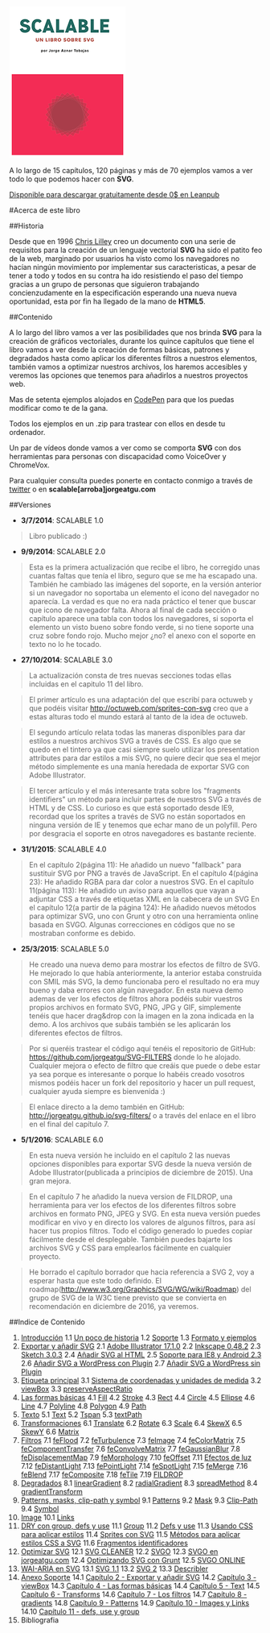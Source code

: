 ![portada de Scalable, un libro sobre SVG](https://github.com/jorgeatgu/scalable/blob/master/portada-scalable.png)

A lo largo de 15 capítulos, 120 páginas y más de 70 ejemplos vamos a ver todo lo que podemos hacer con **SVG**.

[Disponible para descargar gratuitamente desde 0$ en Leanpub](https://leanpub.com/scalable/)


#Acerca de este libro

##Historia

Desde que en 1996 [Chris Lilley](https://twitter.com/svgeesus) creo un documento con una serie de requisitos para la creación de un lenguaje vectorial **SVG** ha sido el patito feo de la web, marginado por usuarios ha visto como los navegadores no hacían ningún movimiento por implementar sus caracteristicas, a pesar de tener a todo y todos en su contra ha ido resistiendo el paso del tiempo gracias a un grupo de personas que siguieron trabajando concienzudamente en la especificación esperando una nueva nueva oportunidad, esta por fin ha llegado de la mano de **HTML5**.

##Contenido

A lo largo del libro vamos a ver las posibilidades que nos brinda **SVG** para la creación de gráficos vectoriales, durante los quince capítulos que tiene el libro vamos a ver desde la creación de formas básicas, patrones y degradados hasta como aplicar los diferentes filtros a nuestros elementos, también vamos a optimizar nuestros archivos, los haremos accesibles y veremos las opciones que tenemos para añadirlos a nuestros proyectos web.

Mas de setenta ejemplos alojados en [CodePen](http://codepen.io/collection/Gvcwd/) para que los puedas modificar como te de la gana.

Todos los ejemplos en un .zip para trastear con ellos en desde tu ordenador.

Un par de vídeos donde vamos a ver como se comporta **SVG** con dos herramientas para personas con discapacidad como VoiceOver y ChromeVox.

Para cualquier consulta puedes ponerte en contacto conmigo a través de [twitter](https://twitter.com/jorgeATGU) o en **scalable[arroba]jorgeatgu.com**

##Versiones

* **3/7/2014**: SCALABLE 1.0

> Libro publicado :)

* **9/9/2014**: SCALABLE 2.0

> Esta es la primera actualización que recibe el libro, he corregido unas cuantas faltas que tenía el libro, seguro que se me ha escapado una. También he cambiado las imágenes del soporte, en la versión anterior si un navegador no soportaba un elemento el icono del navegador no aparecía. La verdad es que no era nada práctico el tener que buscar que icono de navegador falta. Ahora al final de cada sección o capítulo aparece una tabla con todos los navegadores, si soporta el elemento un visto bueno sobre fondo verde, si no tiene soporte una cruz sobre fondo rojo. Mucho mejor ¿no? el anexo con el soporte en texto no lo he tocado.

* **27/10/2014**: SCALABLE 3.0

> La actualización consta de tres nuevas secciones todas ellas incluidas en el capitulo 11 del libro.

> El primer artículo es una adaptación del que escribí para octuweb y que podéis visitar http://octuweb.com/sprites-con-svg creo que a estas alturas todo el mundo estará al tanto de la idea de octuweb.

> El segundo artículo relata todas las maneras disponibles para dar estilos a nuestros archivos SVG a través de CSS. Es algo que se quedo en el tintero ya que casi siempre suelo utilizar los presentation attributes para dar estilos a mis SVG, no quiere decir que sea el mejor método simplemente es una manía heredada de exportar SVG con Adobe Illustrator.

> El tercer artículo y el más interesante trata sobre los "fragments identifiers" un método para incluir partes de nuestros SVG a través de HTML y de CSS. Lo curioso es que está soportado desde IE9, recordad que los sprites a través de SVG no están soportados en ninguna versión de IE y tenemos que echar mano de un polyfill. Pero por desgracia el soporte en otros navegadores es bastante reciente.

* **31/1/2015**: SCALABLE 4.0

> En el capítulo 2(página 11): He añadido un nuevo "fallback" para sustituir SVG por PNG a través de JavaScript.
> En el capítulo 4(página 23): He añadido RGBA para dar color a nuestros SVG.
> En el capítulo 11(página 113): He añadido un aviso para aquellos que vayan a adjuntar CSS a través de etiquetas XML en la cabecera de un SVG
> En el capítulo 12(a partir de la página 124): He añadido nuevos métodos para optimizar SVG, uno con Grunt y otro con una herramienta online basada en SVGO.
> Algunas correcciones en códigos que no se mostraban conforme es debido.


* **25/3/2015**: SCALABLE 5.0

> He creado una nueva demo para mostrar los efectos de filtro de SVG. He mejorado lo que había anteriormente, la anterior estaba construida con SMIL más SVG, la demo funcionaba pero el resultado no era muy bueno y daba errores con algún navegador. En esta nueva demo ademas de ver los efectos de filtros ahora podéis subir vuestros propios archivos en formato SVG, PNG, JPG y GIF, simplemente tenéis que hacer drag&drop con la imagen en la zona indicada en la demo. A los archivos que subáis también se les aplicarán los diferentes efectos de filtros.

> Por si queréis trastear el código aquí tenéis el repositorio de GitHub: https://github.com/jorgeatgu/SVG-FILTERS donde lo he alojado. Cualquier mejora o efecto de filtro que creáis que puede o debe estar ya sea porque es interesante o porque lo habéis creado vosotros mismos podéis hacer un fork del repositorio y hacer un pull request, cualquier ayuda siempre es bienvenida :)

> El enlace directo a la demo también en GitHub: http://jorgeatgu.github.io/svg-filters/ o a través del enlace en el libro en el final del capítulo 7.


* **5/1/2016**: SCALABLE 6.0

> En esta nueva versión he incluido en el capítulo 2 las nuevas opciones disponibles para exportar SVG desde la nueva versión de Adobe Illustrator(publicada a principios de diciembre de 2015). Una gran mejora.

> En el capítulo 7 he añadido la nueva version de FILDROP, una herramienta para ver los efectos de los diferentes filtros sobre archivos en formato PNG, JPEG y SVG. En esta nueva versión puedes modificar en vivo y en directo los valores de algunos filtros, para así hacer tus propios filtros. Todo el código generado lo puedes copiar fácilmente desde el desplegable. También puedes bajarte los archivos SVG y CSS para emplearlos fácilmente en cualquier proyecto.

> He borrado el capítulo borrador que hacia referencia a SVG 2, voy a esperar hasta que este todo definido. El roadmap(http://www.w3.org/Graphics/SVG/WG/wiki/Roadmap) del grupo de SVG de la W3C tiene previsto que se convierta en recomendación en diciembre de 2016, ya veremos.

##Indice de Contenido


1. [Introducción](https://github.com/jorgeatgu/scalable/blob/master/capitulo1/chapter1.md)
	1.1 [Un poco de historia](https://github.com/jorgeatgu/scalable/blob/master/capitulo1/chapter1.md#un-poco-de-historia)
	1.2 [Soporte](https://github.com/jorgeatgu/scalable/blob/master/capitulo1/chapter1.md#soporte)
	1.3 [Formato y ejemplos](https://github.com/jorgeatgu/scalable/blob/master/capitulo1/chapter1.md#formato-y-ejemplos)
2. [Exportar y añadir SVG](https://github.com/jorgeatgu/scalable/blob/master/capitulo2/chapter2.md)
  	2.1 [Adobe Illustrator 17.1.0](https://github.com/jorgeatgu/scalable/blob/master/capitulo2/chapter2.md#adobe-illustrator-1710)
  	2.2 [Inkscape 0.48.2](https://github.com/jorgeatgu/scalable/blob/master/capitulo2/chapter2.md#inkscape-0482)
  	2.3 [Sketch 3.0.3](https://github.com/jorgeatgu/scalable/blob/master/capitulo2/chapter2.md#sketch-303)
  	2.4 [Añadir SVG al HTML](https://github.com/jorgeatgu/scalable/blob/master/capitulo2/chapter2.md#añadir-svg-al-html)
  	2.5 [Soporte para IE8 y Android 2.3](https://github.com/jorgeatgu/scalable/blob/master/capitulo2/chapter2.md#soporte-para-ie8-y-android-23)
  	2.6 [Añadir SVG a WordPress con Plugin](https://github.com/jorgeatgu/scalable/blob/master/capitulo2/chapter2.md#añadir-svg-a-wordpress-con-plugin)
  	2.7 [Añadir SVG a WordPress sin Plugin](https://github.com/jorgeatgu/scalable/blob/master/capitulo2/chapter2.md#añadir-svg-a-wordpress-sin-plugin)
3. [Etiqueta principal](https://github.com/jorgeatgu/scalable/blob/master/capitulo3/chapter3.md)
  	3.1 [Sistema de coordenadas y unidades de medida](https://github.com/jorgeatgu/scalable/blob/master/capitulo3/chapter3.md#sistema-de-coordenadas-y-unidades-de-medida)
  	3.2 [viewBox](https://github.com/jorgeatgu/scalable/blob/master/capitulo3/chapter3.md#viewbox)
  	3.3 [preserveAspectRatio](https://github.com/jorgeatgu/scalable/blob/master/capitulo3/chapter3.md#preserveaspectratio)
4. [Las formas básicas](https://github.com/jorgeatgu/scalable/blob/master/capitulo4/chapter4.md)
  	4.1 [Fill](https://github.com/jorgeatgu/scalable/blob/master/capitulo4/chapter4.md#fill)
  	4.2 [Stroke](https://github.com/jorgeatgu/scalable/blob/master/capitulo4/chapter4.md#stroke)
  	4.3 [Rect](https://github.com/jorgeatgu/scalable/blob/master/capitulo4/chapter4.md#rect)
  	4.4 [Circle](https://github.com/jorgeatgu/scalable/blob/master/capitulo4/chapter4.md#circle)
  	4.5 [Ellipse](https://github.com/jorgeatgu/scalable/blob/master/capitulo4/chapter4.md#ellipse)
  	4.6 [Line](https://github.com/jorgeatgu/scalable/blob/master/capitulo4/chapter4.md#line)
  	4.7 [Polyline](https://github.com/jorgeatgu/scalable/blob/master/capitulo4/chapter4.md#polyline)
  	4.8 [Polygon](https://github.com/jorgeatgu/scalable/blob/master/capitulo4/chapter4.md#polygon)
  	4.9 [Path](https://github.com/jorgeatgu/scalable/blob/master/capitulo4/chapter4.md#path)
5. [Texto](https://github.com/jorgeatgu/scalable/blob/master/capitulo5/chapter5.md)
  	5.1 [Text](https://github.com/jorgeatgu/scalable/blob/master/capitulo5/chapter5.md#text)
  	5.2 [Tspan](https://github.com/jorgeatgu/scalable/blob/master/capitulo5/chapter5.md#tspan)
  	5.3 [textPath](https://github.com/jorgeatgu/scalable/blob/master/capitulo5/chapter5.md#textpath)
6. [Transformaciones](https://github.com/jorgeatgu/scalable/blob/master/capitulo6/chapter6.md)
  	6.1 [Translate](https://github.com/jorgeatgu/scalable/blob/master/capitulo6/chapter6.md#translate)
  	6.2 [Rotate](https://github.com/jorgeatgu/scalable/blob/master/capitulo6/chapter6.md#rotate)
  	6.3 [Scale](https://github.com/jorgeatgu/scalable/blob/master/capitulo6/chapter6.md#scale)
  	6.4 [SkewX](https://github.com/jorgeatgu/scalable/blob/master/capitulo6/chapter6.md#skewx)
  	6.5 [SkewY](https://github.com/jorgeatgu/scalable/blob/master/capitulo6/chapter6.md#skewy)
  	6.6 [Matrix](https://github.com/jorgeatgu/scalable/blob/master/capitulo6/chapter6.md#matrix)
7. [Filtros](https://github.com/jorgeatgu/scalable/blob/master/capitulo7/chapter7.md)
  	7.1 [feFlood](https://github.com/jorgeatgu/scalable/blob/master/capitulo7/chapter7.md#feflood)
  	7.2 [feTurbulence](https://github.com/jorgeatgu/scalable/blob/master/capitulo7/chapter7.md#feturbulence)
  	7.3 [feImage](https://github.com/jorgeatgu/scalable/blob/master/capitulo7/chapter7.md#feimage)
  	7.4 [feColorMatrix](https://github.com/jorgeatgu/scalable/blob/master/capitulo7/chapter7.md#fecolormatrix)
  	7.5 [feComponentTransfer](https://github.com/jorgeatgu/scalable/blob/master/capitulo7/chapter7.md#fecomponenttransfer)
  	7.6 [feConvolveMatrix](https://github.com/jorgeatgu/scalable/blob/master/capitulo7/chapter7.md#feconvolvematrix)
  	7.7 [feGaussianBlur](https://github.com/jorgeatgu/scalable/blob/master/capitulo7/chapter7.md#fegaussianblur)
  	7.8 [feDisplacementMap](https://github.com/jorgeatgu/scalable/blob/master/capitulo7/chapter7.md#fedisplacementmap)
  	7.9 [feMorphology](https://github.com/jorgeatgu/scalable/blob/master/capitulo7/chapter7.md#femorphology)
  	7.10 [feOffset](https://github.com/jorgeatgu/scalable/blob/master/capitulo7/chapter7.md#feoffset)
  	7.11 [Efectos de luz](https://github.com/jorgeatgu/scalable/blob/master/capitulo7/chapter7.md#efectos-de-luz)
  	7.12 [feDistantLight](https://github.com/jorgeatgu/scalable/blob/master/capitulo7/chapter7.md#efectos-de-luz)
  	7.13 [fePointLight](https://github.com/jorgeatgu/scalable/blob/master/capitulo7/chapter7.md#fepointlight)
  	7.14 [feSpotLight](https://github.com/jorgeatgu/scalable/blob/master/capitulo7/chapter7.md#fespotlight)
  	7.15 [feMerge](https://github.com/jorgeatgu/scalable/blob/master/capitulo7/chapter7.md#femerge)
  	7.16 [feBlend](https://github.com/jorgeatgu/scalable/blob/master/capitulo7/chapter7.md#feblend)
  	7.17 [feComposite](https://github.com/jorgeatgu/scalable/blob/master/capitulo7/chapter7.md#fecomposite)
  	7.18 [feTile](https://github.com/jorgeatgu/scalable/blob/master/capitulo7/chapter7.md#fetile)
  	7.19 [FILDROP](https://github.com/jorgeatgu/scalable/blob/master/capitulo7/chapter7.md#fildrop)
8. [Degradados](https://github.com/jorgeatgu/scalable/blob/master/capitulo8/chapter8.md)
  	8.1 [linearGradient](https://github.com/jorgeatgu/scalable/blob/master/capitulo8/chapter8.md#lineargradient)
  	8.2 [radialGradient](https://github.com/jorgeatgu/scalable/blob/master/capitulo8/chapter8.md#radialgradient)
  	8.3 [spreadMethod](https://github.com/jorgeatgu/scalable/blob/master/capitulo8/chapter8.md#spreadmethod)
  	8.4 [gradientTransform](https://github.com/jorgeatgu/scalable/blob/master/capitulo8/chapter8.md#gradienttransform)
9. [Patterns, masks, clip-path y symbol](https://github.com/jorgeatgu/scalable/blob/master/capitulo9/chapter9.md)
  	9.1 [Patterns](https://github.com/jorgeatgu/scalable/blob/master/capitulo9/chapter9.md#patterns)
  	9.2 [Mask](https://github.com/jorgeatgu/scalable/blob/master/capitulo9/chapter9.md#mask)
  	9.3 [Clip-Path](https://github.com/jorgeatgu/scalable/blob/master/capitulo9/chapter9.md#clip-path)
  	9.4 [Symbol](https://github.com/jorgeatgu/scalable/blob/master/capitulo9/chapter9.md#symbol)
10. [Image](https://github.com/jorgeatgu/scalable/blob/master/capitulo10/chapter10.md)
  	10.1 [Links](https://github.com/jorgeatgu/scalable/blob/master/capitulo10/chapter10.md#links)
11. [DRY con group, defs y use](https://github.com/jorgeatgu/scalable/blob/master/capitulo11/chapter11.md)
  	11.1 [Group](https://github.com/jorgeatgu/scalable/blob/master/capitulo11/chapter11.md#group)
  	11.2 [Defs y use](https://github.com/jorgeatgu/scalable/blob/master/capitulo11/chapter11.md#defs-y-use)
    11.3 [Usando CSS para aplicar estilos](https://github.com/jorgeatgu/scalable/blob/master/capitulo11/chapter11.md#usando-css-para-aplicar-estilos)
  	11.4 [Sprites con SVG](https://github.com/jorgeatgu/scalable/blob/master/capitulo11/chapter11.md#sprites-con-svg)
  	11.5 [Métodos para aplicar estilos CSS a SVG](https://github.com/jorgeatgu/scalable/blob/master/capitulo11/chapter11.md#métodos-para-aplicar-estilos-css-a-svg)
	11.6 [Fragmentos identificadores](https://github.com/jorgeatgu/scalable/blob/master/capitulo11/chapter11.md#fragmentos-identificadores)
12. [Optimizar SVG](https://github.com/jorgeatgu/scalable/blob/master/capitulo12/chapter12.md)
  	12.1 [SVG CLEANER](https://github.com/jorgeatgu/scalable/blob/master/capitulo12/chapter12.md#svg-cleaner)
  	12.2 [SVGO](https://github.com/jorgeatgu/scalable/blob/master/capitulo12/chapter12.md#svgo)
  	12.3 [SVGO en jorgeatgu.com](https://github.com/jorgeatgu/scalable/blob/master/capitulo12/chapter12.md#svgo-en-jorgeatgucom)
  	12.4 [Optimizando SVG con Grunt](https://github.com/jorgeatgu/scalable/blob/master/capitulo12/chapter12.md#optimizando-svg-con-grunt)
  	12.5 [SVGO ONLINE]()
13. [WAI-ARIA en SVG](https://github.com/jorgeatgu/scalable/blob/master/capitulo13/chapter13.md)
  	13.1 [SVG 1.1](https://github.com/jorgeatgu/scalable/blob/master/capitulo13/chapter13.md#svg-11)
  	13.2 [SVG 2](https://github.com/jorgeatgu/scalable/blob/master/capitulo13/chapter13.md#svg-2)
  	13.3 [Describler](https://github.com/jorgeatgu/scalable/blob/master/capitulo13/chapter13.md#describler)
14. [Anexo Soporte](https://github.com/jorgeatgu/scalable/blob/master/capitulo14/chapter14.md)
  	14.1 [Capítulo 2 - Exportar y añadir SVG]()
  	14.2 [Capítulo 3 - viewBox]()
  	14.3 [Capítulo 4 - Las formas básicas]()
  	14.4 [Capítulo 5 - Text]()
  	14.5 [Capítulo 6 - Transforms]()
  	14.6 [Capítulo 7 - Los filtros]()
  	14.7 [Capítulo 8 - gradients]()
  	14.8 [Capítulo 9 - Patterns]()
  	14.9 [Capítulo 10 - Images y Links]()
  	14.10 [Capítulo 11 - defs, use y group]()
15. Bibliografia
